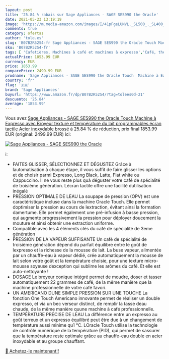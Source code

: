 ```yaml
---
layout: post
title: '25.84 % rabais sur Sage Appliances - SAGE SES990 the Oracle'
date: 2021-05-23 13:19:19
image: 'https://m.media-amazon.com/images/I/41pFgeLUNVL._SL500_._SL400_.jpg'
comments: true
category: ofertas
author: 'tole.es'
slug: 'B07B2R52S4-fr Sage Appliances - SAGE SES990 the Oracle Touch Machine à...'
sku: 'B07B2R52S4-fr'
tags: [ 'Cafetières, Machines à café et machines à expresso','Café, thé et expresso','Cuisine et Maison','Machines à expresso et cappuccino','sage appliances', ]
actualPrice: 1853.99 EUR
currency: EUR
price: 1853.99
comparePrice: 2499.99 EUR
prodname: 'Sage Appliances - SAGE SES990 the Oracle Touch  Machine à Expresso avec Broyeur  texture et température du lait programmables  écran tactile  Acier inoxydable brossé'
country: 'fr'
flag: '🇫🇷'
brand: 'Sage Appliances'
buyurl: 'https://www.amazon.fr/dp/B07B2R52S4/?tag=tolees0d-21'
descuento: '25.84'
average: '1853.99'
---
```


Vous avez [Sage Appliances - SAGE SES990 the Oracle Touch  Machine à Expresso avec Broyeur  texture et température du lait programmables  écran tactile  Acier inoxydable brossé](https://www.amazon.fr/dp/B07B2R52S4/?tag=tolees0d-21)  à  25.84 % de réduction, prix final  1853.99 EUR (original: 2499.99 EUR) ici:

[![Sage Appliances - SAGE SES990 the Oracle](https://m.media-amazon.com/images/I/41pFgeLUNVL._SL500_._SL400_.jpg)](https://www.amazon.fr/dp/B07B2R52S4/?tag=tolees0d-21)

ℹ️:

- FAITES GLISSER, SÉLECTIONNEZ ET DÉGUSTEZ Grâce à lautomatisation à chaque étape, il vous suffit de faire glisser les options et de choisir parmi Expresso, Long Black, Latte, Flat white ou Cappuccino. Il ne vous reste plus quà déguster votre café de spécialité de troisième génération. Lécran tactile offre une facilité dutilisation inégalé
- PRESSION OPTIMALE DE LEAU La soupape de pression (OPV) est une caractéristique incluse dans la machine Oracle Touch. Elle permet doptimiser la pression au cours de lextraction, évitant ainsi la formation damertume. Elle permet également une pré-infusion à basse pression, qui augmente progressivement la pression pour déployer doucement la mouture et ainsi obtenir une extraction uniforme.
- Compatible avec les 4 éléments clés du café de spécialité de 3eme génération
- PRESSION DE LA VAPEUR SUFFISANTE Un café de spécialité de troisième génération dépend du parfait équilibre entre le goût de lexpresso et la richesse de la mousse de lait. La buse vapeur, alimentée par un chauffe-eau à vapeur dédié, crée automatiquement la mousse de lait selon votre goût et la température choisie, pour une texture micro-mousse soyeuse dexception qui sublime les arômes du café. Et elle est auto-nettoyante !
- DOSAGE Le broyeur conique intégré permet de moudre, doser et tasser automatiquement 22 grammes de café, de la même manière que la machine professionnelle de votre café favori.
- UN AMERICANO DUNE SIMPLE PRESSION SUR UNE TOUCHE La fonction One Touch Americano innovante permet de réaliser un double expresso, et via un bec verseur distinct, de remplir la tasse deau chaude, de la même manière quune machine à café professionnelle.
- TEMPÉRATURE PRÉCISE DE LEAU La différence entre un expresso au goût terreux et un expresso équilibré peut être due à un changement de température aussi minime qu1 °C. LOracle Touch utilise la technologie de contrôle numérique de la température (PID), qui permet de sassurer que la température reste optimale grâce au chauffe-eau double en acier inoxydable et au groupe chauffant.

[🛒 Achetez-le maintenant!!](https://www.amazon.fr/dp/B07B2R52S4/?tag=tolees0d-21)
